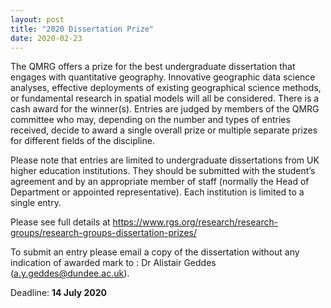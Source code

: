 ```yaml
---
layout: post
title: "2020 Dissertation Prize"
date: 2020-02-23
---
```


The QMRG offers a prize for the best undergraduate dissertation that engages with quantitative geography. Innovative geographic data science analyses, effective deployments of existing geographical science methods, or fundamental research in spatial models will all be considered.  There is a cash award for the winner(s). Entries are judged by members of the QMRG committee who may, depending on the number and types of entries received, decide to award a single overall prize or multiple separate prizes for different fields of the discipline.

Please note that entries are limited to undergraduate dissertations from UK higher education institutions. They should be submitted with the student’s agreement and by an appropriate member of staff (normally the Head of Department or appointed representative).  Each institution is limited to a single entry.

Please see full details at https://www.rgs.org/research/research-groups/research-groups-dissertation-prizes/

To submit an entry please email a copy of the dissertation without any indication of awarded mark to : Dr Alistair Geddes (a.y.geddes@dundee.ac.uk). 

Deadline: **14 July 2020**
